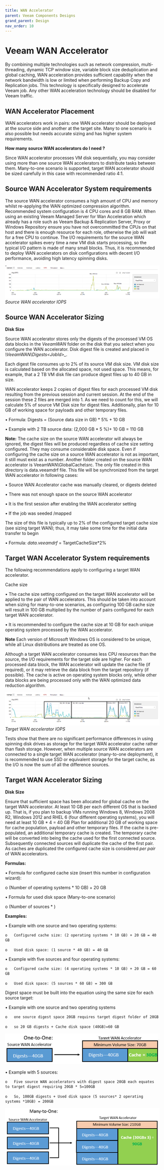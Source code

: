 ```yaml
---
title: WAN Accelerator
parent: Veeam Components Designs
grand_parent: Design
nav_order: 10
---
```


# Veeam WAN Accelerator

By combining multiple technologies such as network compression, multi-threading, dynamic TCP window size, variable block size deduplication and global caching, WAN acceleration provides sufficient capability when the network bandwidth is low or limited when performing Backup Copy and Replication jobs. This technology is specifically designed to accelerate Veeam job. Any other WAN acceleration technology should be disabled for Veeam traffic.


## WAN Accelerator Placement
WAN accelerators work in pairs: one WAN accelerator should be deployed at the source side and another at the target site. Many to one scenario is also possible but needs accurate sizing and has higher system requirements.

**How many source WAN accelerators do I need ?**

Since WAN accelerator processes VM disk sequentially, you may consider using more than one source WAN accelerators to distribute tasks between them. Many-to-one scenario is supported, target WAN accelerator should be sized carefully in this case with recommended ratio 4:1.


## Source WAN Accelerator System requirements

The source WAN accelerator consumes a high amount of CPU and memory whilst re-applying the WAN optimized compression algorithm. Recommended system configuration is 4 CPU cores and 8 GB RAM. When using an existing Veeam Managed Server for Wan Acceleration which already has a role such as Veeam Backup & Replication Server, Proxy or Windows Repository ensure you have not overcommitted the CPUs on that host and there is enough resource for each role, otherwise the job will wait for a free CPU to continue.
The I/O requirements for the source WAN accelerator spikes every time a new VM disk starts processing, so the typical I/O pattern is made of many small blocks. Thus, it is recommended to deploy WAN accelerators on disk configurations with decent I/O performance, avoiding high latency spinning disks.

![*Source WAN accelerator IOPS*](./Media/Source_WAN_IOPS.png)
*Source WAN accelerator IOPS*

## Source WAN Accelerator Sizing

**Disk Size**

Source WAN accelerator stores only the digests of the processed VM OS data blocks in the *VeeamWAN* folder on the disk that you select when you configure the WAN accelerator. Disk digest file is created and placed in *\VeeamWAN\Digests\<JobId>_<VMId>_<DiskId>_<RestorePointID>.*

Each digest file consumes up to 2% of its source VM disk size. VM disk size is calculated based on the allocated space, not used space. This means, for example, that a 2 TB VM disk file can produce digest files up to 40 GB in size.

WAN accelerator keeps 2 copies of digest files for each processed VM disk  resulting from the previous session and current session. At the end of the session these 2 files are merged into 1. As we need to count for this, we will calculate 5% of source VM Disk size for digest files. 
Additionally, plan for 10 GB of working space for payloads and other temporary files.

•	Formula: Digests = (Source data size in GB) * 5% + 10 GB

•	Example with 2 TB source data: (2,000 GB * 5 %)+ 10 GB = 110 GB

**Note:** The cache size on the source WAN accelerator will always be ignored, the digest files will be produced regardless of cache size setting configured. They may consume considerable disk space. Even if configuring the cache size on a source WAN accelerator is not as important, it still must exist as a number. 
Another folder created on the source WAN accelerator is  VeeamWAN\GlobalCache\src. The only file created in this directory is data.veeamdrf file. This file will be synchronized from the target WAN accelerator in following cases: 

•	Source WAN Accelerator cache was manually cleared, or digests deleted

•	There was not enough space on the source WAN accelerator

•	It is the first session after enabling the WAN accelerator setting

•	If the job was seeded /mapped

The size of this file is typically up to 2% of the configured target cache size (see sizing target WAN); thus, it may take some time for the initial data transfer to begin

•	Formula: *data.veeamdrf* = TargetCacheSize*2%

## Target WAN Accelerator System requirements

The following recommendations apply to configuring a target WAN accelerator.

Cache size

•	The cache size setting configured on the target WAN accelerator will be applied to the pair of WAN accelerators. This should be taken into account when sizing for many-to-one scenarios, as configuring 100 GB cache size will result in 100 GB multiplied by the number of pairs configured for each target WAN accelerator.

•	It is recommended to configure the cache size at 10 GB for each unique operating system processed by the WAN accelerator. 

**Note** Each version of Microsoft Windows OS is considered to be unique, while all Linux distributions are treated as one OS.

Although a target WAN accelerator consumes less CPU resources than the source, the I/O requirements for the target side are higher.
For each processed data block, the WAN accelerator will update the cache file (if required), or it may retrieve the data block from the target repository (if possible). The cache is active on operating system blocks only, while other data blocks are being processed only with the WAN optimized data reduction algorithm.


![*Source WAN accelerator IOPS*](./Media/Target_WAN_IOPS.png)
*Target WAN accelerator IOPS*

Tests show that there are no significant performance differences in using spinning disk drives as storage for the target WAN accelerator cache rather than flash storage. However, when multiple source WAN accelerators are connected to a single target WAN accelerator (many-to-one deployment), it is recommended to use SSD or equivalent storage for the target cache, as the I/O is now the sum of all the difference sources.

## Target WAN Accelerator Sizing

**Disk Size**

Ensure that sufficient space has been allocated for global cache on the target WAN accelerator.
At least 10 GB per each different OS that is backed up. That is, if you plan to backup VMs running Windows 8, Windows 2008 R2, Windows 2012 and RHEL 6 (four different operating systems), you will need at least 10 GB * 4 = 40 GB
Plan for additional 20 GB of working space for cache population, payload and other temporary files.
If the cache is pre-populated, an additional temporary cache is created. The temporary cache will be converted into being the cache used for the first connected source. Subsequently connected sources will duplicate the cache of the first pair. As caches are duplicated the configured cache size is considered *per pair* of WAN accelerators.

**Formulas:**

•	Formula for configured cache size (insert this number in configuration wizard):

o	(Number of operating systems * 10 GB) + 20 GB

•	Formula for used disk space (Many-to-one scenario)

o	(Number of sources * <formula for configured cache size>)

**Examples:**

•	Example with one source and two operating systems:

    o	Configured cache size: (2 operating systems * 10 GB) + 20 GB = 40 GB

    o	Used disk space: (1 source * 40 GB) = 40 GB

•	Example with five sources and four operating systems:

    o	Configured cache size: (4 operating systems * 10 GB) + 20 GB = 60 GB

    o	Used disk space: (5 sources * 60 GB) = 300 GB

Digest space must be built into the equation using the same size for each source target:

•	Example with one source and two operating systems

    o  	one source digest space 20GB requires target digest folder of 20GB

    o	so 20 GB digests + Cache disk space (40GB)=60 GB

![*Target WAN accelerator 1-1*](./Media/WAN_1_digest.png)

•	Example with 5 sources:

    o	Five source WAN accelerators with digest space 20GB each equates to target digest requiring 20GB * 5=100GB
    
    o	So, 100GB digests + Used disk space (5 sources* 2 operating systems *10GB) = 200GB

![*Target WAN accelerator 1-1*](./Media/WAN_many_digest.png)


